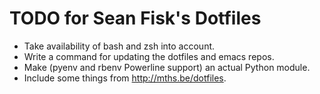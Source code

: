 TODO for Sean Fisk's Dotfiles
=============================

* Take availability of bash and zsh into account.
* Write a command for updating the dotfiles and emacs repos.
* Make (pyenv and rbenv Powerline support) an actual Python module.
* Include some things from http://mths.be/dotfiles.
